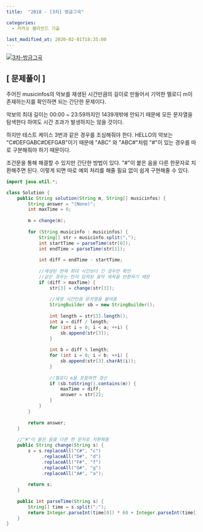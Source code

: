 ```yaml
---
title:  "2018 - [3차] 방금그곡"

categories:
  - 카카오 블라인드 기출
  
last_modified_at: 2020-02-01T18:35:00
---
```


[![3차-방금그곡](https://user-images.githubusercontent.com/53072057/106420743-9e659580-649e-11eb-8759-ac4eb35b590f.JPG)](https://programmers.co.kr/learn/courses/30/lessons/17683)  

<h2>[ 문제풀이 ]</h2>  
주어진 musicinfos의 악보를 재생된 시간만큼의 길이로 만들어서 기억한 멜로디 m이 존재하는지를 확인하면 되는 간단한 문제이다.  

악보의 최대 길이는 00:00 ~ 23:59까지인 1439개밖에 안되기 때문에 모든 문자열을 탐색한다 하여도 시간 초과가 발생하지는 않을 것이다.  

하지만 테스트 케이스 3번과 같은 경우를 조심해줘야 한다. HELLO의 악보는 "C#DEFGABC#DEFGAB"이기 때문에 "ABC" 와 "ABC#"처럼 "#"이 있는 경우를 따로 구분해줘야 하기 때문이다.  

조건문을 통해 해결할 수 있지만 간단한 방법이 있다. "#"이 붙은 음을 다른 한문자로 치환해주면 된다. 이렇게 되면 따로 예외 처리를 해줄 필요 없이 쉽게 구현해줄 수 있다.  

```java
import java.util.*;

class Solution {
    public String solution(String m, String[] musicinfos) {
        String answer = "(None)";
        int maxTime = 0;
        
        m = change(m);
        
        for (String musicinfo : musicinfos) {
            String[] str = musicinfo.split(",");
            int startTime = parseTime(str[0]);
            int endTime = parseTime(str[1]);
            
            int diff = endTime - startTime;
            
            //재생된 현재 최대 시간보다 긴 경우만 확인
            //같은 경우는 먼저 입력된 음악 제목을 반환하기 때문
            if (diff > maxTime) {
                str[3] = change(str[3]);
                
                //재생 시간만큼 문자열을 붙여줌
                StringBuilder sb = new StringBuilder();
                
                int length = str[3].length();
                int a = diff / length;
                for (int i = 0; i < a; ++i) {
                    sb.append(str[3]);
                }
                
                int b = diff % length;
                for (int i = 0; i < b; ++i) {
                    sb.append(str[3].charAt(i));
                }
                
                //멜로디 m을 포함하면 갱신
                if (sb.toString().contains(m)) {
                    maxTime = diff;
                    answer = str[2];
                }
            }
        }
        
        return answer;
    }
    
    //"#"이 붙은 음을 다른 한 문자로 치환해줌
    public String change(String s) {
        s = s.replaceAll("C#", "c")
        	 .replaceAll("D#", "d")
        	 .replaceAll("F#", "f")
             .replaceAll("G#", "g")
             .replaceAll("A#", "a");
        
        return s;
    }
    
    public int parseTime(String s) {
        String[] time = s.split(":");
        return Integer.parseInt(time[0]) * 60 + Integer.parseInt(time[1]);
    }
}
```